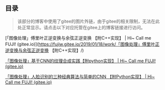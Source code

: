 ## 目录

> 该部分的博客中使用了gitee的图片外链，由于gitee的相关限制，无法在此处正常显示。请点击以下对应托管在gitee上的博客链接进行访问。

[「图像处理」傅里叶正逆变换与余弦正逆变换 【附C++实现】 | Hi~ Call me FUJI! (gitee.io)](https://fujiw.gitee.io/2019/01/18/work/「图像处理」傅里叶正逆变换与余弦正逆变换 【附C++实现】/)

[「图像处理」基于CNN的纹理合成实践【附python实现】 | Hi~ Call me FUJI! (gitee.io)](https://fujiw.gitee.io/2019/01/18/work/「图像处理」基于CNN的纹理合成实践【附python实现】/)

[「图像处理」人脸识别的三种经典算法与简单的CNN 【附Python实现】 | Hi~ Call me FUJI! (gitee.io)](https://fujiw.gitee.io/2019/01/18/work/「图像处理」人脸识别的三种经典算法与简单的CNN【附Python实现】/)

